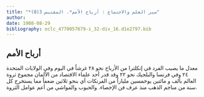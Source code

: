 ```yaml
---
title: "*سير العلم والاجتماع : أرباح الأمم*. المقتبس 3(8)"
author: 
date: 1908-08-29
bibliography: oclc_4770057679-i_32-div_16.d1e2797.bib
---
```




##  أرباح الأمم 


 معدل ما يصيب الفرد في إنكلترا من الأرباح نحو  ٢٨  غرشاً في اليوم وفي الولايات المتحدة  ٢٤  وفي فرنسا والبلجيك نحو  ٢٢  وقد قدر  أحد  علماء الاقتصاد من الألمان مجموع ثروة العالم بألف و  مائتين  يوخمسين ملياراً من الفرنكات أي بنحو  ثلاثين  ضعفاً مما يستخرج كل سنة من مناجم الذهب منذ عرف فن الإحصاء. والحبوب والمواشي من أعم عوامل   الثروة. 
